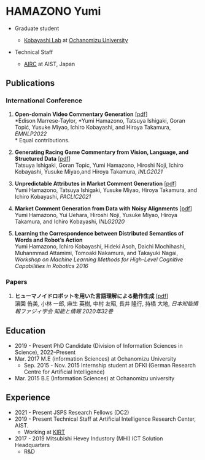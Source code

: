 # HAMAZONO Yumi
- Graduate student
  - [Kobayashi Lab](https://www.koba.is.ocha.ac.jp/kobalab/) at [Ochanomizu University](https://www.ocha.ac.jp/)  

- Technical Staff  
  - [AIRC](https://www.airc.aist.go.jp/) at AIST, Japan


## Publications
### International Conference
1. **Open-domain Video Commentary Generation** \[[pdf](https://preview.aclanthology.org/emnlp-22-ingestion/2022.emnlp-main.495.pdf)\]  
\*Edison Marrese-Taylor, \*Yumi Hamazono, Tatsuya Ishigaki, Goran Topić, Yusuke Miyao, Ichiro Kobayashi, and Hiroya Takamura, *EMNLP2022*  
\* Equal contributions.  

2. **Generating Racing Game Commentary from Vision, Language, and Structured Data** \[[pdf](https://aclanthology.org/2021.inlg-1.11.pdf)\]  
Tatsuya Ishigaki, Goran Topic, Yumi Hamazono, Hiroshi Noji, Ichiro Kobayashi, Yusuke Miyao,and Hiroya Takamura, *INLG2021*  

3. **Unpredictable Attributes in Market Comment Generation** \[[pdf](https://aclanthology.org/2021.paclic-1.23.pdf)\]  
Yumi Hamazono, Tatsuya Ishigaki, Yusuke Miyao, Hiroya Takamura, and Ichiro Kobayashi, *PACLIC2021*  

4. **Market Comment Generation from Data with Noisy Alignments** \[[pdf](https://aclanthology.org/2020.inlg-1.21.pdf)\]  
Yumi Hamazono, Yui Uehara,  Hiroshi Noji, Yusuke Miyao, Hiroya Takamura, and Ichiro Kobayashi, *INLG2020*  

5. **Learning the Correspondence between Distributed Semantics of Words and Robot’s Action**  
Yumi Hamazono, Ichiro Kobayashi, Hideki Asoh, Daichi Mochihashi, Muhanmmad Attamimi, Tomoaki Nakamura, and Takayuki Nagai, *Workshop on Machine Learning Methods for High-Level Cognitive Capabilities in Robotics 2016*

### Papers
1. **ヒューマノイドロボットを用いた言語理解による動作生成** \[[pdf](https://www.jstage.jst.go.jp/article/jsoft/32/1/32_632/_pdf/-char/ja)\]  
濵園 侑美, 小林 一郎, 麻生 英樹, 中村 友昭, 長井 隆行, 持橋 大地, *日本知能情報ファジィ学会 知能と情報 2020年32巻*

## Education
- 2019 - Present PhD Candidate (Division of Information Sciences in Science), 2022–Present
- Mar. 2017 M.E (information Sciences) at Ochanomizu University
  - Sep. 2015 - Nov. 2015 Internship student at DFKI (German Research Centre for Artificial Intelligence)
- Mar. 2015 B.E (Information Sciences) at Ochanomizu university

## Experience
- 2021 - Present JSPS Research Fellows (DC2)
- 2019 - Present Technical Staff at Artificial Intelligence Research Center, AIST.
  - Working at [KIRT](https://aistairc.github.io/plu/)
- 2017 - 2019 Mitsubishi Hevey Industory (MHI) ICT Solution Headquarters
  - R&D 
